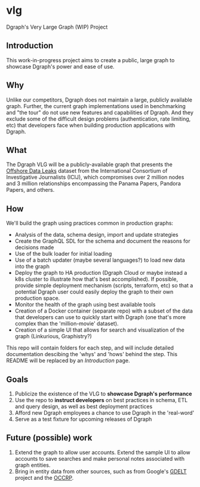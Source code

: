 # vlg
Dgraph's Very Large Graph (WIP) Project

## Introduction
This work-in-progress project aims to create a public, large graph to showcase Dgraph's power and ease of use.

## Why
Unlike our competitors, Dgraph does not maintain a large, publicly available graph. Further, the current graph implementations used in benchmarking and "the tour" do not use new features and capabilities of Dgraph. And they exclude some of the difficult design problems (authentication, rate limiting, etc) that developers face when building production applications with Dgraph.

## What
The Dgraph VLG will be a publicly-available graph that presents the [Offshore Data Leaks](https://offshoreleaks.icij.org/) dataset from the International Consortium of Investigative Journalists (ICIJ), which compromises over 2 million nodes and 3 million relationships encompassing the Panama Papers, Pandora Papers, and others.

## How
We'll build the graph using practices common in production graphs:

* Analysis of the data, schema design, import and update strategies
* Create the GraphQL SDL for the schema and document the reasons for decisions made
* Use of the bulk loader for initial loading
* Use of a batch updater (maybe several languages?) to load new data into the graph
* Deploy the graph to HA production (Dgraph Cloud or maybe instead a k8s cluster to illustrate how that's best accomplished). If possible, provide simple deployment mechanism (scripts, terraform, etc) so that a potential Dgraph user could easily deploy the graph to their own production space.
* Monitor the health of the graph using best available tools
* Creation of a Docker container (separate repo) with a subset of the data that developers can use to quickly start with Dgraph (one that's more complex than the 'million-movie' dataset).
* Creation of a simple UI that allows for search and visualization of the graph (Linkurious, Graphistry?)

This repo will contain folders for each step, and will include detailed documentation descibing the 'whys' and 'hows' behind the step. This README will be replaced by an _Introduction_ page.

## Goals

1. Publicize the existence of the VLG to **showcase Dgraph's performance**
2. Use the repo to **instruct developers** on best practices in schema, ETL and query design, as well as best deployment practices
3. Afford new Dgraph employees a chance to use Dgraph in the 'real-word'
4. Serve as a test fixture for upcoming releases of Dgraph

## Future (possible) work

1. Extend the graph to allow user accounts. Extend the sample UI to allow accounts to save searches and make personal notes associated with graph entities.
2. Bring in entity data from other sources, such as from Google's [GDELT](https://www.gdeltproject.org/data.html) project and the [OCCRP](https://www.occrp.org/en).
